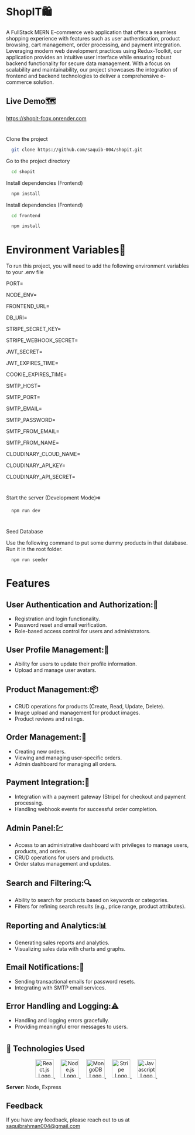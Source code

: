 # ShopIT🛍️

A FullStack MERN E-commerce web application that offers a seamless shopping experience with features such as user authentication, product browsing, cart management, order processing, and payment integration. Leveraging modern web development practices using Redux-Toolkit, our application provides an intuitive user interface while ensuring robust backend functionality for secure data management. With a focus on scalability and maintainability, our project showcases the integration of frontend and backend technologies to deliver a comprehensive e-commerce solution.

## Live Demo🗺️
https://shopit-fcqx.onrender.com

#

Clone the project

```bash
  git clone https://github.com/saquib-004/shopit.git
```

Go to the project directory

```bash
  cd shopit
```
Install dependencies (Frontend)
```bash
  npm install
```

Install dependencies (Frontend)
```bash
  cd frontend
```
```bash
  npm install
```

# Environment Variables🔑

To run this project, you will need to add the following environment variables to your .env file

PORT=

NODE_ENV=

FRONTEND_URL=

DB_URI=

STRIPE_SECRET_KEY=

STRIPE_WEBHOOK_SECRET=

JWT_SECRET=

JWT_EXPIRES_TIME=

COOKIE_EXPIRES_TIME=

SMTP_HOST=

SMTP_PORT=

SMTP_EMAIL=

SMTP_PASSWORD=

SMTP_FROM_EMAIL=

SMTP_FROM_NAME=

CLOUDINARY_CLOUD_NAME=

CLOUDINARY_API_KEY=

CLOUDINARY_API_SECRET=

#

Start the server (Development Mode)⏯️

```bash
  npm run dev
```
#

Seed Database

Use the following command to put some dummy products in that database. Run it in the root folder.

```bash
  npm run seeder
```

#


# Features
## User Authentication and Authorization:🔐
- Registration and login functionality.
- Password reset and email verification.
- Role-based access control for users and administrators.
## User Profile Management:🤵
- Ability for users to update their profile information.
- Upload and manage user avatars.
## Product Management:📦
- CRUD operations for products (Create, Read, Update, Delete).
- Image upload and management for product images.
- Product reviews and ratings.
## Order Management:📰
- Creating new orders.
- Viewing and managing user-specific orders.
- Admin dashboard for managing all orders.
## Payment Integration:🤑
- Integration with a payment gateway (Stripe) for checkout and payment processing.
- Handling webhook events for successful order completion.
## Admin Panel:💹
- Access to an administrative dashboard with privileges to manage users, products, and orders.
- CRUD operations for users and products.
- Order status management and updates.
## Search and Filtering:🔍
- Ability to search for products based on keywords or categories.
- Filters for refining search results (e.g., price range, product attributes).
## Reporting and Analytics:📊
- Generating sales reports and analytics.
- Visualizing sales data with charts and graphs.
## Email Notifications:📧
- Sending transactional emails for password resets.
- Integrating with SMTP email services.
## Error Handling and Logging:⚠️
- Handling and logging errors gracefully.
- Providing meaningful error messages to users.

#

## :rocket: Technologies Used ##

<div align="center">
  <a href="https://react.dev/">
    <img width="50" title="React.Js" alt="React.js Logo" src="https://upload.wikimedia.org/wikipedia/commons/thumb/a/a7/React-icon.svg/1200px-React-icon.svg.png">
  </a> &#xa0; &#xa0;

  <a href="https://nodejs.org/en">
    <img width="50" title="Node.Js" alt="Node.js Logo" src="https://cdn-clekk.nitrocdn.com/tkvYXMZryjYrSVhxKeFTeXElceKUYHeV/assets/images/optimized/rev-49e2c5e/litslink.com/wp-content/uploads/2020/12/node.js-logo-image.png">
  </a> &#xa0; &#xa0;

  <a href="https://www.mongodb.com/">
    <img width="50" title="MongoDB" alt="MongoDB Logo" src="https://upload.wikimedia.org/wikipedia/commons/thumb/9/93/MongoDB_Logo.svg/2560px-MongoDB_Logo.svg.png">
  </a> &#xa0; &#xa0;

  <a href="https://stripe.com/in">
    <img width="50" title="Stripe" alt="Stripe Logo" src="https://upload.wikimedia.org/wikipedia/commons/thumb/b/ba/Stripe_Logo%2C_revised_2016.svg/1200px-Stripe_Logo%2C_revised_2016.svg.png">
  </a> &#xa0; &#xa0;
  
  <a href="#">
    <img width="50" title="Javascript" alt="Javascript Logo" src="https://banner2.cleanpng.com/20180422/hrq/kisspng-javascript-web-development-logo-script-clipart-5adc4c1a932f97.7568863815243868426029.jpg">
  </a> &#xa0; &#xa0;
</div>

**Server:** Node, Express



## Feedback

If you have any feedback, please reach out to us at saquibrahman004@gmail.com

